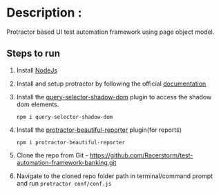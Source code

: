 # Description : 
Protractor based UI test automation framework using page object model. 

## Steps to run

1. Install [NodeJs](https://nodejs.org/en/download/)
2. Install and setup protractor by following the official [documentation](https://www.protractortest.org/#/)
3. Install the [query-selector-shadow-dom](https://www.npmjs.com/package/query-selector-shadow-dom) plugin to access the shadow dom elements.
    
    `npm i query-selector-shadow-dom`
4. Install the [protractor-beautiful-reporter](https://www.npmjs.com/package/protractor-beautiful-reporter) plugin(for reports)

    `npm i protractor-beautiful-reporter`
5. Clone the repo from Git - https://github.com/Racerstorm/test-automation-framework-banking.git
6. Navigate to the cloned repo folder path in terminal/command prompt and run `protractor conf/conf.js`
